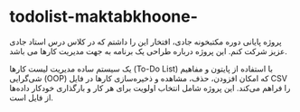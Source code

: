 # todolist-maktabkhoone-
پروژه پایانی دوره مکتبخونه جادی، افتخار این را داشتم که در کلاس درس استاد جادی عزیز شرکت کنم. این پروژه درباره طراحی یک برنامه به جهت مدیریت کارها می باشد.

یک سیستم ساده مدیریت لیست کارها (To-Do List) با استفاده از پایتون و مفاهیم شی‌گرایی (OOP) که امکان افزودن، حذف، مشاهده و ذخیره‌سازی کارها در فایل CSV را فراهم می‌کند. این پروژه شامل انتخاب اولویت برای هر کار و بارگذاری خودکار داده‌ها از فایل است.
